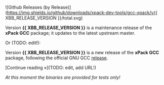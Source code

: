 ![Github Releases (by Release)](https://img.shields.io/github/downloads/xpack-dev-tools/gcc-xpack/v{{ XBB_RELEASE_VERSION }}/total.svg)

Version **{{ XBB_RELEASE_VERSION }}** is a maintenance release of the **xPack GCC** package; it updates to the latest upstream master.

Or (TODO: edit!):

Version **{{ XBB_RELEASE_VERSION }}** is a new release of the **xPack GCC** package, following the official GNU GCC [release](https://gcc.gnu.org/releases.html).

[Continue reading »](TODO: edit, add URL!)

_At this moment the binaries are provided for tests only!_
